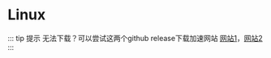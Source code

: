 # Linux
::: tip 提示
无法下载？可以尝试这两个github release下载加速网站 [网站1](https://doget.nocsdn.com/#/)，[网站2](https://d.serctl.com/)
::: 
<FromMD source="/wiki/linux.md"/>